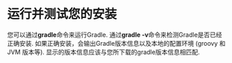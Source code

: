 # 运行并测试您的安装

您可以通过**gradle**命令来运行Gradle. 通过**gradle -v**命令来检测Gradle是否已经正确安装. 如果正确安装，会输出Gradle版本信息以及本地的配置环境  (groovy 和 JVM 版本等). 显示的版本信息应该与您所下载的gradle版本信息相匹配.

